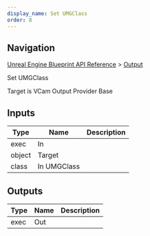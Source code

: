 ```yaml
---
display_name: Set UMGClass
order: 8
---
```

## Navigation

[Unreal Engine Blueprint API Reference](https://dev.epicgames.com/documentation/en-us/unreal-engine/BlueprintAPI) > [Output](https://dev.epicgames.com/documentation/en-us/unreal-engine/BlueprintAPI/Output)

Set UMGClass

Target is VCam Output Provider Base

## Inputs

| Type | Name | Description |
| --- | --- | --- |
| exec | In |  |
| object | Target |  |
| class | In UMGClass |  |

## Outputs

| Type | Name | Description |
| --- | --- | --- |
| exec | Out |  |
